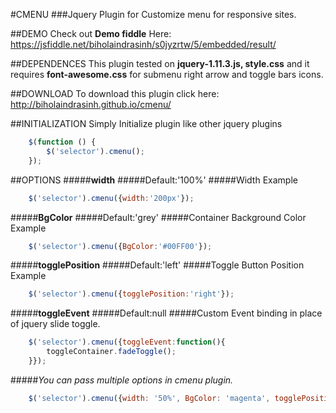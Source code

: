 #CMENU
###Jquery Plugin for Customize menu for responsive sites.

##DEMO
Check out **Demo fiddle** Here: https://jsfiddle.net/biholaindrasinh/s0jyzrtw/5/embedded/result/

##DEPENDENCES
This plugin tested on **jquery-1.11.3.js, style.css** and it requires **font-awesome.css** for submenu right arrow and toggle bars icons.

##DOWNLOAD
To download this plugin click here: http://biholaindrasinh.github.io/cmenu/

##INITIALIZATION
Simply Initialize plugin like other jquery plugins

```javascript
    $(function () {
        $('selector').cmenu();
    });
```
##OPTIONS
#####**width**
#####Default:'100%'
#####Width Example
```javascript
    $('selector').cmenu({width:'200px'});
```
#####**BgColor**
#####Default:'grey'
#####Container Background Color Example
```javascript
    $('selector').cmenu({BgColor:'#00FF00'});
```
#####**togglePosition**
#####Default:'left'
#####Toggle Button Position Example
```javascript
    $('selector').cmenu({togglePosition:'right'});
```
#####**toggleEvent**
#####Default:null
#####Custom Event binding in place of jquery slide toggle.
```javascript
    $('selector').cmenu({toggleEvent:function(){
        toggleContainer.fadeToggle();
    }});
```
#####*You can pass multiple options in cmenu plugin.*
```javascript
    $('selector').cmenu({width: '50%', BgColor: 'magenta', togglePosition: 'left'});
```